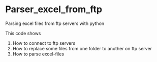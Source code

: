 # Parser_excel_from_ftp
Parsing excel files from ftp servers with python 

This code shows
1) How to connect to ftp servers
2) How to replace some files from one folder to another on ftp server
3) How to parse excel-files
